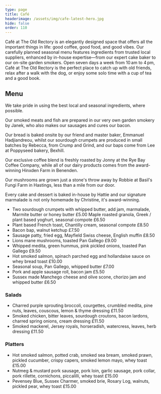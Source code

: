 ```yaml
---
type: page
title: Café
headerimage: /assets/img/cafe-latest-hero.jpg
hide: false
order: 110
---
```

Café at The Old Rectory is an elegantly designed space that offers all the important things in life: good coffee, good food, and good vibes. Our carefully planned seasonal menu features ingredients from trusted local suppliers, enhanced by in-house expertise—from our expert cake baker to our on-site garden smokers. Open seven days a week from 10 am to 4 pm, Café at The Old Rectory is the perfect place to catch up with old friends, relax after a walk with the dog, or enjoy some solo time with a cup of tea and a good book.

## Menu

We take pride in using the best local and seasonal ingredients, where possible.

Our smoked meats and fish are prepared in our very own garden smokery by Janek, who also makes our sausages and cures our bacon.

Our bread is baked onsite by our friend and master baker, Emmanuel Hadjiandreou, whilst our sourdough crumpets are produced in small batches by Rebecca, from Crump and Grind, and our baps come from Lee at Poppyseed bakery, Bexhill.

Our exclusive coffee blend is freshly roasted by Jonny at the Rye Bay Coffee Company, while all of our dairy products comes from the award-winning Hinxden Farm in Benenden.

Our mushrooms are grown just a stone's throw away by Robbie at Basil's Fungi Farm in Hastings, less than a mile from our door.

Every cake and dessert is baked in-house by Hattie and our signature marmalade is not only homemade by Christine, it's award-winning.

<div class="menu">
<div class="menu-col">

* Two sourdough crumpets with whipped butter, add jam, marmalade, Marmite butter or honey butter £5.00
  Maple roasted granola, Greek / plant based yoghurt, seasonal compote £6.50
* Plant based French toast, Chantilly cream, seasonal compote £8.50
* Bacon bap, walnut ketchup £7.50
* Sausage patty, fried egg, Mayfield Swiss cheese, English muffin £8.50
* Lions mane mushrooms, toasted Pan Gallego £9.00
* Whipped medita, green hummus, pink pickled onions, toasted Pan Gallego £9.50
* Hot smoked salmon, spinach parched egg and hollandaise sauce on whey bread toast £10.00
* Seasonal soup, Pan Gallego, whipped butter £7.00
* Pork and apple sausage roll, bacon jam £5.50
* Sussex made Manchego cheese and olive scone, chorizo jam and whipped butter £6.50

</div>
<div class="menu-col">

### Salads

* Charred purple sprouting broccoli, courgettes, crumbled medita, pine nuts, leaves, couscous, lemon & thyme dressing £11.50
* Smoked chicken, bitter leaves, sourdough croutons, bacon lardons, charred spring onions, cream dressing £11.50
* Smoked mackerel, Jersey royals, horseradish, watercress, leaves, herb dressing £11.50

### Platters

* Hot smoked salmon, potted crab, smoked sea bream, smoked prawn, pickled cucumber, crispy capers, smoked lemon mayo, whey toast £15.00
* Nutmeg & mustard pork sausage, pork loin, garlic sausage, pork collar, pork rillette, cornichons, piccalilli, whey toast £15.00
* Pevensey Blue, Sussex Charmer, smoked brie, Rosary Log, walnuts, pickled pear, whey toast £15.00

</div>
</div>
